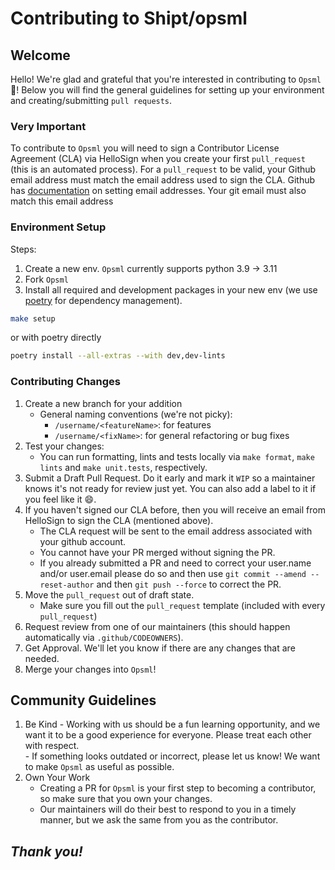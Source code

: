 # Contributing to Shipt/opsml

## Welcome
Hello! We're glad and grateful that you're interested in contributing to `Opsml` :tada:! Below you will find the general guidelines for setting up your environment and creating/submitting `pull requests`.

### Very Important
To contribute to `Opsml` you will need to sign a Contributor License Agreement (CLA) via HelloSign when you create your first `pull_request` (this is an automated process). For a `pull_request` to be valid, your Github email address must match the email address used to sign the CLA. Github has [documentation](https://help.github.com/articles/setting-your-commit-email-address-on-github/) on setting email addresses. Your git email must also match this email address

### Environment Setup
Steps:
1. Create a new env. `Opsml` currently supports python 3.9 -> 3.11
2. Fork `Opsml`
3. Install all required and development packages in your new env (we use [poetry](https://github.com/python-poetry/poetry) for dependency management).

```bash
make setup
```
or with poetry directly

```bash
poetry install --all-extras --with dev,dev-lints
```

### Contributing Changes
1. Create a new branch for your addition
   * General naming conventions (we're not picky):
      * `/username/<featureName>`: for features
      * `/username/<fixName>`: for general refactoring or bug fixes
2. Test your changes:
   * You can run formatting, lints and tests locally via `make format`, `make lints` and `make unit.tests`, respectively.
3. Submit a Draft Pull Request. Do it early and mark it `WIP` so a maintainer knows it's not ready for review just yet. You can also add a label to it if you feel like it :smile:.
4. If you haven't signed our CLA before, then you will receive an email from HelloSign to sign the CLA (mentioned above).
    * The CLA request will be sent to the email address associated with your github account.
    * You cannot have your PR merged without signing the PR.
    * If you already submitted a PR and need to correct your user.name and/or user.email please do so and then use `git commit --amend --reset-author` and then `git push --force` to correct the PR.
5. Move the `pull_request` out of draft state.
   * Make sure you fill out the `pull_request` template (included with every `pull_request`)
6. Request review from one of our maintainers (this should happen automatically via `.github/CODEOWNERS`). 
7. Get Approval. We'll let you know if there are any changes that are needed. 
8. Merge your changes into `Opsml`!

## Community Guidelines
  1. Be Kind
    - Working with us should be a fun learning opportunity, and we want it to be a good experience for everyone. Please treat each other with respect.  
    - If something looks outdated or incorrect, please let us know! We want to make `Opsml` as useful as possible. 
  2. Own Your Work
     * Creating a PR for `Opsml` is your first step to becoming a contributor, so make sure that you own your changes. 
     * Our maintainers will do their best to respond to you in a timely manner, but we ask the same from you as the contributor. 

## _Thank you!_